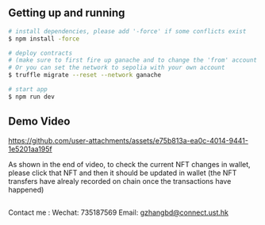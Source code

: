 ## Getting up and running

```bash
# install dependencies, please add '-force' if some conflicts exist 
$ npm install -force

# deploy contracts
# (make sure to first fire up ganache and to change the 'from' account in 'truffle.js').
# Or you can set the network to sepolia with your own account
$ truffle migrate --reset --network ganache

# start app
$ npm run dev
```

## Demo Video


https://github.com/user-attachments/assets/e75b813a-ea0c-4014-9441-1e5201aa195f

As shown in the end of video, to check the current NFT changes in wallet, please click that NFT and then it should be updated in wallet (the NFT transfers have alrealy recorded on chain once the transactions have happened)  

##
Contact me : Wechat: 735187569
             Email: gzhangbd@connect.ust.hk

